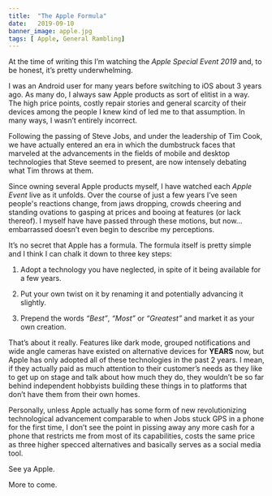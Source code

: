 ```yaml
---
title:  "The Apple Formula"
date:   2019-09-10
banner_image: apple.jpg
tags: [ Apple, General Rambling]
---
```



At the time of writing this I’m watching the *Apple Special Event 2019* and, to be honest, it’s pretty underwhelming. 

<!--more-->

I was an Android user for many years before switching to iOS about 3 years ago. As many do, I always saw Apple products as sort of elitist in a way. The high price points, costly repair stories and general scarcity  of their devices among the people I knew kind of led me to that assumption. In many ways, I wasn’t entirely incorrect. 

Following the passing of Steve Jobs, and under the leadership of Tim Cook, we have actually entered an era in which the dumbstruck faces that marveled at the advancements in the fields of mobile and desktop technologies that Steve seemed to present, are now intensely debating what Tim throws at them.


Since owning several Apple products myself, I have watched each *Apple Event* live as it unfolds. Over the course of just a few years I’ve seen people's reactions change, from jaws dropping, crowds cheering and standing ovations to gasping at prices and booing at features (or lack thereof). I myself have have passed through these motions, but now… embarrassed doesn’t even begin to describe my perceptions.  

It’s no secret that Apple has a formula. The formula itself is pretty simple and I think I can chalk it down to three key steps:

1. Adopt a technology you have neglected, in spite of it being available for a few years.

2. Put your own twist on it by renaming it and potentially advancing it slightly.

3. Prepend the words *“Best”*, *“Most”* or *“Greatest”* and market it as your own creation.

That’s about it really. Features like dark mode, grouped notifications and wide angle cameras have existed on alternative devices for **YEARS** now, but Apple has only adopted all of these technologies in the past 2 years. I mean, if they actually paid as much attention to their customer’s needs as they like to get up on stage and talk about how much they do, they wouldn’t be so far behind independent hobbyists building these things in to platforms that don’t have them from their own homes.

Personally, unless Apple actually has some form of new revolutionizing technological advancement comparable to when Jobs stuck GPS in a phone for the first time, I don’t see the point in pissing away any more cash for a phone that restricts me from most of its capabilities, costs the same price as three higher specced alternatives and basically serves as a social media tool. 

See ya Apple.


More to come.